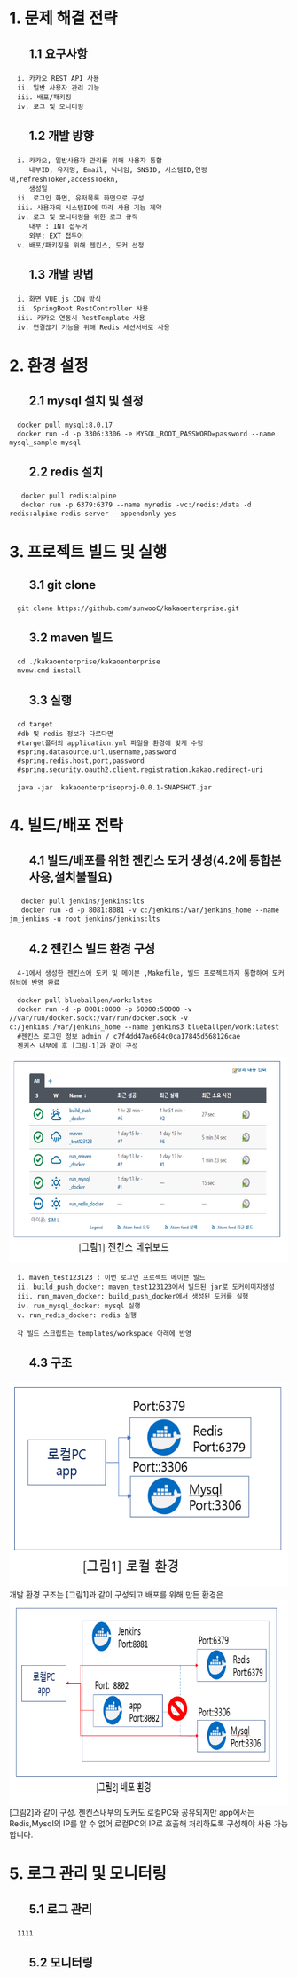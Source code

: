 # 1. 문제 해결 전략
## <ol>1.1 요구사항
      i. 카카오 REST API 사용
      ii. 일반 사용자 관리 기능
      iii. 배포/패키징
      iv. 로그 및 모니터링
## <ol>1.2 개발 방향
      i. 카카오, 일반사용자 관리를 위해 사용자 통합
         내부ID, 유저명, Email, 닉네임, SNSID, 시스템ID,연령대,refreshToken,accessToekn,
         생성일
      ii. 로그인 화면, 유저목록 화면으로 구성
      iii. 사용자의 시스템ID에 따라 사용 기능 제약
      iv. 로그 및 모니터링을 위한 로그 규직
         내부 : INT 접두어
         외부: EXT 접두어
      v. 배포/패키징을 위해 젠킨스, 도커 선정
## <ol>1.3 개발 방법
      i. 화면 VUE.js CDN 방식
      ii. SpringBoot RestController 사용
      iii. 카카오 연동시 RestTemplate 사용
      iv. 연결끊기 기능을 위해 Redis 세션서버로 사용

# 2. 환경 설정 
## <ol>2.1 mysql 설치 및 설정 
      docker pull mysql:8.0.17  
      docker run -d -p 3306:3306 -e MYSQL_ROOT_PASSWORD=password --name mysql_sample mysql  
      
## <ol>2.2 redis 설치  
       docker pull redis:alpine  
       docker run -p 6379:6379 --name myredis -vc:/redis:/data -d redis:alpine redis-server --appendonly yes  

# 3. 프로젝트 빌드 및 실행 
## <ol>3.1 git clone  
      git clone https://github.com/sunwooC/kakaoenterprise.git  
## <ol>3.2 maven 빌드   
      cd ./kakaoenterprise/kakaoenterprise   
      mvnw.cmd install  
## <ol>3.3 실행 
      cd target 
      #db 및 redis 정보가 다르다면  
      #target폴더의 application.yml 파일을 환경에 맞게 수정  
      #spring.datasource.url,username,password  
      #spring.redis.host,port,password  
      #spring.security.oauth2.client.registration.kakao.redirect-uri 
   
      java -jar  kakaoenterpriseproj-0.0.1-SNAPSHOT.jar  
 
# 4. 빌드/배포 전략 
## <ol>4.1 빌드/배포를 위한 젠킨스 도커 생성(4.2에 통합본 사용,설치불필요)
       docker pull jenkins/jenkins:lts  
       docker run -d -p 8081:8081 -v c:/jenkins:/var/jenkins_home --name jm_jenkins -u root jenkins/jenkins:lts  

## <ol>4.2 젠킨스 빌드 환경 구성
      4-1에서 생성한 젠킨스에 도커 및 메이븐 ,Makefile, 빌드 프로젝트까지 통합하여 도커허브에 반영 완료
      
      docker pull blueballpen/work:lates  
      docker run -d -p 8081:8080 -p 50000:50000 -v //var/run/docker.sock:/var/run/docker.sock -v c:/jenkins:/var/jenkins_home --name jenkins3 blueballpen/work:latest  
      #젠킨스 로그인 정보 admin / c7f4dd47ae684c0ca17845d568126cae
      젠키스 내부에 후 [그림-1]과 같이 구성
<img src="https://github.com/sunwooC/kakaoenterprise/blob/master/image3.PNG"  width="700" height="370">

      i. maven_test123123 : 이번 로그인 프로젝트 메이븐 빌드  
      ii. build_push_docker: maven_test123123에서 빌드된 jar로 도커이미지생성
      iii. run_maven_docker: build_push_docker에서 생성된 도커를 실행 
      iv. run_mysql_docker: mysql 실행 
      v. run_redis_docker: redis 실행

      각 빌드 스크립트는 templates/workspace 아래에 반영
 
## <ol>4.3 구조
<img src="https://github.com/sunwooC/kakaoenterprise/blob/master/image1.PNG"  width="700" height="370">
      개발 환경 구조는 [그림1]과 같이 구성되고 배포를 위해 만든 환경은
<img src="https://github.com/sunwooC/kakaoenterprise/blob/master/image2.PNG"  width="700" height="370">
      [그림2]와 같이 구성. 젠킨스내부의 도커도 로컬PC와 공유되지만 app에서는 Redis,Mysql의 IP를  
      알 수 없어 로컬PC의 IP로 호출해 처리하도록 구성해야 사용 가능합니다.

# 5. 로그 관리 및 모니터링
## <ol>5.1 로그 관리
      1111
   
## <ol>5.2 모니터링
      
